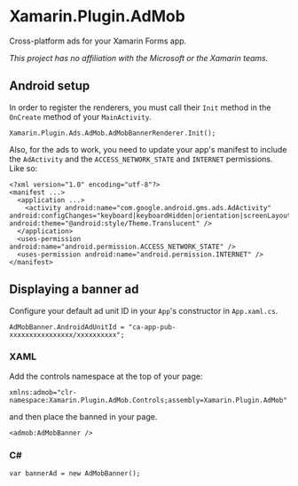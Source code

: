 # Xamarin.Plugin.AdMob
Cross-platform ads for your Xamarin Forms app.

*This project has no affiliation with the Microsoft or the Xamarin teams.*

## Android setup

In order to register the renderers, you must call their `Init` method in the `OnCreate` method of your `MainActivity`.

```
Xamarin.Plugin.Ads.AdMob.AdMobBannerRenderer.Init();
```

Also, for the ads to work, you need to update your app's manifest to include the `AdActivity` and the `ACCESS_NETWORK_STATE` and `INTERNET` permissions. Like so:

```
<?xml version="1.0" encoding="utf-8"?>
<manifest ...>
  <application ...>
    <activity android:name="com.google.android.gms.ads.AdActivity" android:configChanges="keyboard|keyboardHidden|orientation|screenLayout|uiMode|screenSize|smallestScreenSize" android:theme="@android:style/Theme.Translucent" />
  </application>
  <uses-permission android:name="android.permission.ACCESS_NETWORK_STATE" />
  <uses-permission android:name="android.permission.INTERNET" />
</manifest>
```

## Displaying a banner ad

Configure your default ad unit ID in your `App`'s constructor in `App.xaml.cs`.

```
AdMobBanner.AndroidAdUnitId = "ca-app-pub-xxxxxxxxxxxxxxxx/xxxxxxxxxx";
```

### XAML

Add the controls namespace at the top of your page:

```
xmlns:admob="clr-namespace:Xamarin.Plugin.AdMob.Controls;assembly=Xamarin.Plugin.AdMob"
```

and then place the banned in your page.

```
<admob:AdMobBanner />
```

### C#

```
var bannerAd = new AdMobBanner();
```